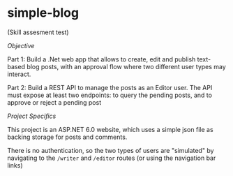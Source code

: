 # simple-blog
(Skill assesment test)

*Objective*

Part 1: Build a .Net web app that allows to create, edit and publish text-based blog posts, with an approval flow where two different user types may interact.

Part 2: Build a REST API to manage the posts as an Editor user. The API must expose at least two endpoints: to query the pending posts, and to approve or reject a pending post

*Project Specifics*

This project is an ASP.NET 6.0 website, which uses a simple json file as backing storage for posts and comments.

There is no authentication, so the two types of users are "simulated" by navigating to the `/writer` and `/editor` routes (or using the navigation bar links)

